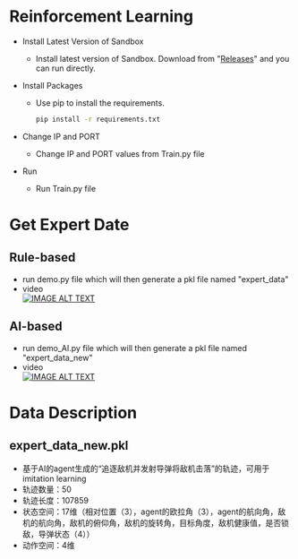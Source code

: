 
# Reinforcement Learning

* Install Latest Version of Sandbox
  
  * Install latest version of Sandbox. Download from "[Releases](https://github.com/harfang3d/dogfight-sandbox-hg2/releases/tag/v1.3.0)" and you can run directly.

* Install Packages
  * Use pip to install the requirements.

    ~~~bash
    pip install -r requirements.txt
    ~~~
* Change IP and PORT
  * Change IP and PORT values from Train.py file
* Run
  * Run Train.py file


# Get Expert Date

## Rule-based
* run demo.py file which will then generate a pkl file named "expert_data"
* video</br>[![IMAGE ALT TEXT](http://img.youtube.com/vi/i6DAneyneh8/0.jpg)](https://www.youtube.com/watch?v=i6DAneyneh8 "YOUR_VIDEO_TITLE")
## AI-based
* run demo_AI.py file which will then generate a pkl file named "expert_data_new"
* video</br>[![IMAGE ALT TEXT](http://img.youtube.com/vi/uQKoI0rQC2k/0.jpg)](https://www.youtube.com/watch?v=uQKoI0rQC2k "YOUR_VIDEO_TITLE")
# Data Description
## expert_data_new.pkl
* 基于AI的agent生成的“追逐敌机并发射导弹将敌机击落”的轨迹，可用于imitation learning
* 轨迹数量：50
* 轨迹长度：107859
* 状态空间：17维（相对位置（3），agent的欧拉角（3），agent的航向角，敌机的航向角，敌机的俯仰角，敌机的旋转角，目标角度，敌机健康值，是否锁敌，导弹状态（4））
* 动作空间：4维

  
